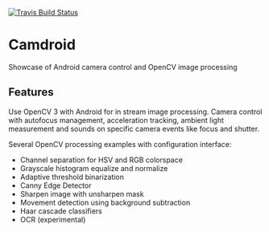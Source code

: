 [![Travis Build Status](https://travis-ci.org/hschott/Camdroid.svg?branch=master)](https://travis-ci.org/hschott/Camdroid) 

Camdroid
========

Showcase of Android camera control and OpenCV image processing

Features
------
Use OpenCV 3 with Android for in stream image processing.
Camera control with autofocus management, acceleration tracking, ambient light measurement and sounds on specific camera events like focus and shutter.

Several OpenCV processing examples with configuration interface:
* Channel separation for HSV and RGB colorspace 
* Grayscale histogram equalize and normalize
* Adaptive threshold binarization
* Canny Edge Detector
* Sharpen image with unsharpen mask
* Movement detection using background subtraction
* Haar cascade classifiers
* OCR (experimental)
